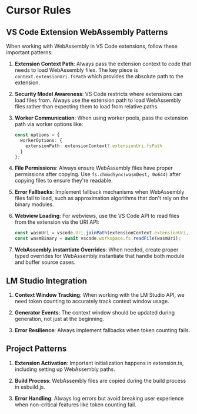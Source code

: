 # Cursor Rules

## VS Code Extension WebAssembly Patterns
When working with WebAssembly in VS Code extensions, follow these important patterns:

1. **Extension Context Path**: Always pass the extension context to code that needs to load WebAssembly files. The key piece is `context.extensionUri.fsPath` which provides the absolute path to the extension.

2. **Security Model Awareness**: VS Code restricts where extensions can load files from. Always use the extension path to load WebAssembly files rather than expecting them to load from relative paths.

3. **Worker Communication**: When using worker pools, pass the extension path via worker options like:
   ```typescript
   const options = {
     workerOptions: { 
       extensionPath: extensionContext?.extensionUri.fsPath 
     }
   };
   ```

4. **File Permissions**: Always ensure WebAssembly files have proper permissions after copying. Use `fs.chmodSync(wasmDest, 0o644)` after copying files to ensure they're readable.

5. **Error Fallbacks**: Implement fallback mechanisms when WebAssembly files fail to load, such as approximation algorithms that don't rely on the binary modules.

6. **Webview Loading**: For webviews, use the VS Code API to read files from the extension via the URI API:
   ```typescript
   const wasmUri = vscode.Uri.joinPath(extensionContext.extensionUri, "dist", fileName);
   const wasmBinary = await vscode.workspace.fs.readFile(wasmUri);
   ```

7. **WebAssembly.instantiate Overrides**: When needed, create proper typed overrides for WebAssembly.instantiate that handle both module and buffer source cases.

## LM Studio Integration
1. **Context Window Tracking**: When working with the LM Studio API, we need token counting to accurately track context window usage.

2. **Generator Events**: The context window should be updated during generation, not just at the beginning.

3. **Error Resilience**: Always implement fallbacks when token counting fails.

## Project Patterns
1. **Extension Activation**: Important initialization happens in extension.ts, including setting up WebAssembly paths.

2. **Build Process**: WebAssembly files are copied during the build process in esbuild.js.

3. **Error Handling**: Always log errors but avoid breaking user experience when non-critical features like token counting fail. 